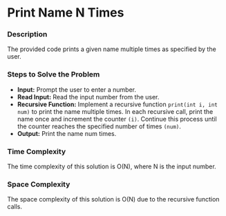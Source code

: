 # Print Name N Times


### Description
The provided code prints a given name multiple times as specified by the user.

### Steps to Solve the Problem
- **Input:** Prompt the user to enter a number.
- **Read Input:** Read the input number from the user.
- **Recursive Function:** Implement a recursive function `print(int i, int num)` to print the name multiple times. In each recursive call, print the name once and increment the counter `(i)`. Continue this process until the counter reaches the specified number of times `(num)`.
- **Output:** Print the name num times.

### Time Complexity
The time complexity of this solution is O(N), where N is the input number.

### Space Complexity
The space complexity of this solution is O(N) due to the recursive function calls.